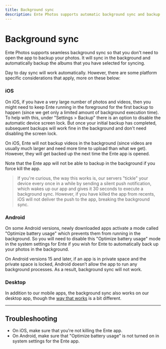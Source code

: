 ```yaml
---
title: Background sync
description: Ente Photos supports automatic background sync and backup
---
```


# Background sync

Ente Photos supports seamless background sync so that you don't need to open the
app to backup your photos. It will sync in the background and automatically
backup the albums that you have selected for syncing.

Day to day sync will work automatically. However, there are some platform
specific considerations that apply, more on these below:

### iOS

On iOS, if you have a very large number of photos and videos, then you might
need to keep Ente running in the foreground for the first backup to happen
(since we get only a limited amount of background execution time). To help with
this, under "Settings > Backup" there is an option to disable the automatic
device screen lock. But once your initial backup has completed, subsequent
backups will work fine in the background and don't need disabling the screen
lock.

On iOS, Ente will not backup videos in the background (since videos are usually
much larger and need more time to upload than what we get). However, they will
get backed up the next time the Ente app is opened.

Note that the Ente app will not be able to backup in the background if you force
kill the app.

> If you're curious, the way this works is, our servers "tickle" your device
> every once in a while by sending a silent push notification, which wakes up
> our app and gives it 30 seconds to execute a background sync. However, if you
> have killed the app from recents, iOS will not deliver the push to the app,
> breaking the background sync.

### Android

On some Android versions, newly downloaded apps activate a mode called "Optimize
battery usage" which prevents them from running in the background. So you will
need to disable this "Optimize battery usage" mode in the system settings for
Ente if you wish for Ente to automatically back up your photos in the
background.

On Android versions 15 and later, if an app is in private space and the private 
space is locked, Android doesn’t allow the app to run any background processes. 
As a result, background sync will not work.

### Desktop

In addition to our mobile apps, the background sync also works on our desktop
app, though the [way that works](watch-folders) is a bit different.

---

## Troubleshooting

- On iOS, make sure that you're not killing the Ente app.
- On Android, make sure that "Optimize battery usage" is not turned on in system
  settings for the Ente app.
